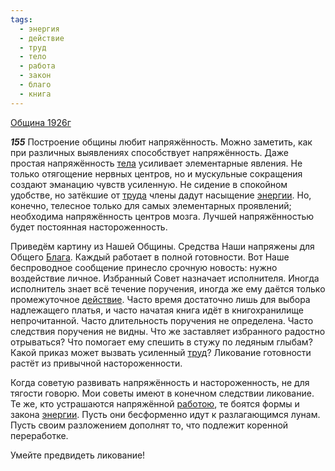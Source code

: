 ```yaml
---
tags:
  - энергия
  - действие
  - труд
  - тело
  - работа
  - закон
  - благо
  - книга
---
```


[Община 1926г](/agni/1926)

___155___
Построение общины любит напряжённость. Можно заметить, как при различных выявлениях способствует напряжённость. Даже простая напряжённость [тела](/tag/#тело) усиливает элементарные явления. Не только отягощение нервных центров, но и мускульные сокращения создают эманацию чувств усиленную. Не сидение в спокойном удобстве, но затёкшие от [труда](/tag/#[труд](/tag/#труд)) члены дадут насыщение [энергии](/tag/#энергия). Но, конечно, телесное только для самых элементарных проявлений; необходима напряжённость центров мозга. Лучшей напряжённостью будет постоянная настороженность.   

Приведём картину из Нашей Общины. Средства Наши напряжены для Общего [Блага](/tag/#благо). Каждый работает в полной готовности. Вот Наше беспроводное сообщение принесло срочную новость: нужно воздействие личное. Избранный Совет назначает исполнителя. Иногда исполнитель знает всё течение поручения, иногда же ему даётся только промежуточное [действие](/tag/#действие). Часто время достаточно лишь для выбора надлежащего платья, и часто начатая книга идёт в книгохранилище непрочитанной. Часто длительность поручения не определена. Часто следствия поручения не видны. Что же заставляет избранного радостно отрываться? Что помогает ему спешить в стужу по ледяным глыбам? Какой приказ может вызвать усиленный [труд](/tag/#труд)? Ликование готовности растёт из привычной настороженности.   

Когда советую развивать напряжённость и настороженность, не для тягости говорю. Мои советы имеют в конечном следствии ликование. Те же, кто устрашаются напряжённой [работою](/tag/#работа), те боятся формы и закона [энергии](/tag/#энергия). Пусть они бесформенно идут к разлагающимся лунам. Пусть своим разложением дополнят то, что подлежит коренной переработке.   

Умейте предвидеть ликование!   

